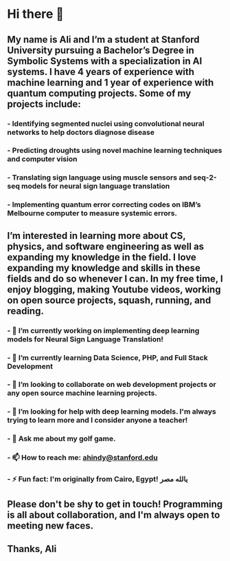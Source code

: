# Hi there 👋

## My name is Ali and I’m a student at Stanford University pursuing a Bachelor’s Degree in Symbolic Systems with a specialization in AI systems. I have 4 years of experience with machine learning and 1 year of experience with quantum computing projects. Some of my projects include:

### - Identifying segmented nuclei using convolutional neural networks to help doctors diagnose disease
### - Predicting droughts using novel machine learning techniques and computer vision
### - Translating sign language using muscle sensors and seq-2-seq models for neural sign language translation
### - Implementing quantum error correcting codes on IBM’s Melbourne computer to measure systemic errors.

## I’m interested in learning more about CS, physics, and software engineering as well as expanding my knowledge in the field. I love expanding my knowledge and skills in these fields and do so whenever I can. In my free time, I enjoy blogging, making Youtube videos, working on open source projects, squash, running, and reading.


### - 🔭 I’m currently working on implementing deep learning models for Neural Sign Language Translation! 
### - 🌱 I’m currently learning Data Science, PHP, and Full Stack Development
### - 👯 I’m looking to collaborate on web development projects or any open source machine learning projects.
### - 🤔 I’m looking for help with deep learning models. I'm always trying to learn more and I consider anyone a teacher!
### - 💬 Ask me about my golf game.
### - 📫 How to reach me: ahindy@stanford.edu
### - ⚡ Fun fact: I'm originally from Cairo, Egypt! يالله مصر

## Please don't be shy to get in touch! Programming is all about collaboration, and I'm always open to meeting new faces. 
## Thanks, Ali
<!--
**ahindy1234/ahindy1234** is a ✨ _special_ ✨ repository because its `README.md` (this file) appears on your GitHub profile.

Here are some ideas to get you started:

- 🔭 I’m currently working on ...
- 🌱 I’m currently learning ...
- 👯 I’m looking to collaborate on ...
- 🤔 I’m looking for help with ...
- 💬 Ask me about ...
- 📫 How to reach me: ...
- 😄 Pronouns: ...
- ⚡ Fun fact: ...
-->
